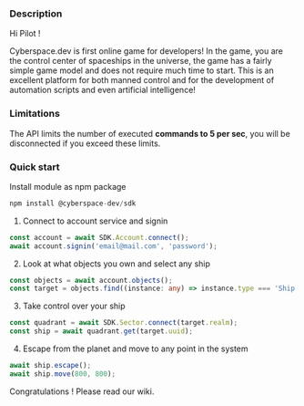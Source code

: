 ### **Description**

Hi Pilot ! 

Cyberspace.dev is first online game for developers! In the game, you are the control center of spaceships in the universe, the game has a fairly simple game model and does not require much time to start. This is an excellent platform for both manned control and for the development of automation scripts and even artificial intelligence!

### **Limitations**

The API limits the number of executed <b>commands to 5 per sec</b>, you will be disconnected if you exceed these limits.

### **Quick start**

Install module as npm package

```typescript
npm install @cyberspace-dev/sdk
```

1. Connect to account service and signin

```typescript
const account = await SDK.Account.connect();
await account.signin('email@mail.com', 'password');
```

2. Look at what objects you own and select any ship

```typescript
const objects = await account.objects();
const target = objects.find((instance: any) => instance.type === 'Ship');
```

3. Take control over your ship

```typescript
const quadrant = await SDK.Sector.connect(target.realm);
const ship = await quadrant.get(target.uuid); 
```

4. Escape from the planet and move to any point in the system

```typescript
await ship.escape();
await ship.move(800, 800);
```

Congratulations ! Please read our wiki.
